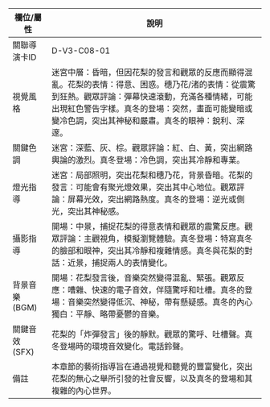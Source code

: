 | 欄位/屬性 | 說明 |
|---|---|
| 關聯導演卡ID | D-V3-C08-01 |
| 視覺風格 | 迷宮中層：昏暗，但因花梨的發言和觀眾的反應而顯得混亂。花梨的表情：得意、困惑。穗乃花/渚的表情：從震驚到狂熱。觀眾評論：彈幕快速滾動，充滿各種情緒，可能出現紅色警告字樣。真冬的登場：突然，畫面可能變暗或變冷色調，突出其神秘和嚴肅。真冬的眼神：銳利、深邃。 |
| 關鍵色調 | 迷宮：深藍、灰、棕。觀眾評論：紅、白、黃，突出網路輿論的激烈。真冬登場：冷色調，突出其冷靜和專業。 |
| 燈光指導 | 迷宮：局部照明，突出花梨和穗乃花，背景昏暗。花梨的發言：可能會有聚光燈效果，突出其中心地位。觀眾評論：屏幕光效，突出網路熱度。真冬的登場：逆光或側光，突出其神秘感。 |
| 攝影指導 | 開場：中景，捕捉花梨的得意表情和觀眾的震驚反應。觀眾評論：主觀視角，模擬瀏覽體驗。真冬登場：特寫真冬的臉部和眼神，突出其冷靜和複雜情感。真冬與花梨的對話：近景，捕捉兩人的表情變化。 |
| 背景音樂 (BGM) | 開場：花梨發言後，音樂突然變得混亂、緊張。觀眾反應：嘈雜、快速的電子音效，伴隨驚呼和吐槽。真冬的登場：音樂突然變得低沉、神秘，帶有懸疑感。真冬的內心獨白：平靜、略帶憂鬱的音樂。 |
| 關鍵音效 (SFX) | 花梨的「炸彈發言」後的靜默。觀眾的驚呼、吐槽聲。真冬登場時的環境音效變化。電話鈴聲。 |
| 備註 | 本章節的藝術指導旨在通過視覺和聽覺的豐富變化，突出花梨的無心之舉所引發的社會反響，以及真冬的登場和其複雜的內心世界。 |
